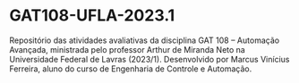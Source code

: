# GAT108-UFLA-2023.1
Repositório das atividades avaliativas da disciplina GAT 108 – Automação Avançada, ministrada pelo professor Arthur de Miranda Neto na Universidade Federal de Lavras (2023/1). 
Desenvolvido por Marcus Vinícius Ferreira, aluno do curso de Engenharia de Controle e Automação.
